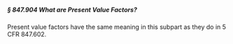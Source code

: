 ##### § 847.904 What are Present Value Factors? #####

Present value factors have the same meaning in this subpart as they do in 5 CFR 847.602.